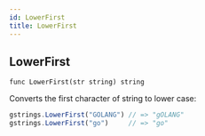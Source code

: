 ```yaml
---
id: LowerFirst
title: LowerFirst
---
```



## LowerFirst
`func LowerFirst(str string) string`

Converts the first character of string to lower case:

```js
gstrings.LowerFirst("GOLANG") // => "gOLANG"
gstrings.LowerFirst("go")     // => "go"
```
